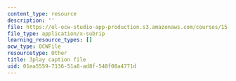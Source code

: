 ```yaml
---
content_type: resource
description: ''
file: https://ol-ocw-studio-app-production.s3.amazonaws.com/courses/15-390-new-enterprises-spring-2013/01ea5559713651a8ad8f548f08a4771d_2KpOZ9N2QOQ.vtt
file_type: application/x-subrip
learning_resource_types: []
ocw_type: OCWFile
resourcetype: Other
title: 3play caption file
uid: 01ea5559-7136-51a8-ad8f-548f08a4771d
---
```

